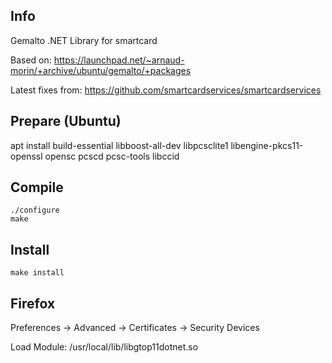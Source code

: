 ## Info

Gemalto .NET Library for smartcard 

Based on: https://launchpad.net/~arnaud-morin/+archive/ubuntu/gemalto/+packages

Latest fixes from: https://github.com/smartcardservices/smartcardservices

## Prepare (Ubuntu)

apt install build-essential libboost-all-dev libpcsclite1 libengine-pkcs11-openssl opensc pcscd pcsc-tools libccid

## Compile

```
./configure
make
```

## Install

```
make install
```

## Firefox

Preferences -> Advanced -> Certificates -> Security Devices

Load Module: /usr/local/lib/libgtop11dotnet.so

